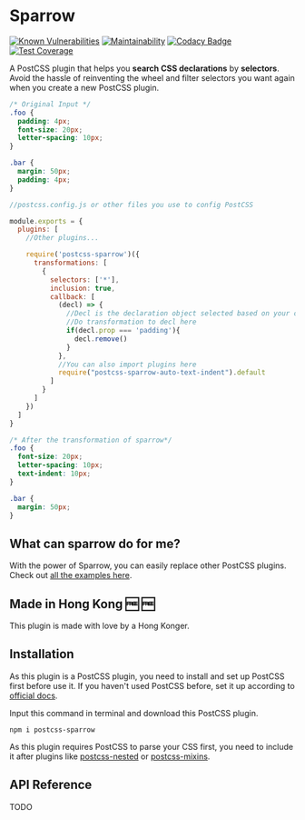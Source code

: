 # Sparrow

[![Known Vulnerabilities](https://snyk.io/test/github/winston0410/sparrow/badge.svg?targetFile=package.json)](https://snyk.io/test/github/winston0410/sparrow?targetFile=package.json) [![Maintainability](https://api.codeclimate.com/v1/badges/54626992beea73efcadf/maintainability)](https://codeclimate.com/github/winston0410/sparrow/maintainability) [![Codacy Badge](https://app.codacy.com/project/badge/Grade/4f5f78d7736d4ed7b8439c2096bdc38f)](https://www.codacy.com/manual/winston0410/sparrow?utm_source=github.com&utm_medium=referral&utm_content=winston0410/sparrow&utm_campaign=Badge_Grade) [![Test Coverage](https://api.codeclimate.com/v1/badges/54626992beea73efcadf/test_coverage)](https://codeclimate.com/github/winston0410/sparrow/test_coverage)

A PostCSS plugin that helps you **search CSS declarations** by **selectors**. Avoid the hassle of reinventing the wheel and filter selectors you want again when you create a new PostCSS plugin.


```css
/* Original Input */
.foo {
  padding: 4px;
  font-size: 20px;
  letter-spacing: 10px;
}

.bar {
  margin: 50px;
  padding: 4px;
}
```

```javascript
//postcss.config.js or other files you use to config PostCSS

module.exports = {
  plugins: [
    //Other plugins...

    require('postcss-sparrow')({
      transformations: [
        {
          selectors: ['*'],
          inclusion: true,
          callback: [
            (decl) => {
              //Decl is the declaration object selected based on your options.
              //Do transformation to decl here
              if(decl.prop === 'padding'){
                decl.remove()
              }
            },
            //You can also import plugins here
            require("postcss-sparrow-auto-text-indent").default  
          ]
        }
      ]
    })
  ]
}
```

```css
/* After the transformation of sparrow*/
.foo {
  font-size: 20px;
  letter-spacing: 10px;
  text-indent: 10px;
}

.bar {
  margin: 50px;
}
```

## What can sparrow do for me?

With the power of Sparrow, you can easily replace other PostCSS plugins. Check out [all the examples here](https://github.com/winston0410/sparrow/blob/EXAMPLE.md).

## Made in Hong Kong :free: :free:

This plugin is made with love by a Hong Konger.

## Installation

As this plugin is a PostCSS plugin, you need to install and set up PostCSS first before use it. If you haven't used PostCSS before, set it up according to [official docs](https://github.com/postcss/postcss#usage).

Input this command in terminal and download this PostCSS plugin.

```shell
npm i postcss-sparrow
```

As this plugin requires PostCSS to parse your CSS first, you need to include it after plugins like [postcss-nested](https://www.npmjs.com/package/postcss-nested) or [postcss-mixins](https://www.npmjs.com/package/postcss-mixins).

## API Reference
TODO
